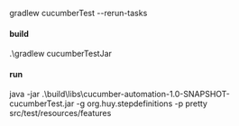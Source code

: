 gradlew cucumberTest --rerun-tasks

#### build

.\gradlew cucumberTestJar

#### run

java -jar .\build\libs\cucumber-automation-1.0-SNAPSHOT-cucumberTest.jar -g org.huy.stepdefinitions -p pretty src/test/resources/features
